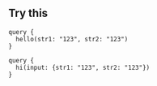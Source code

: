 ## Try this

```grapgql
query {
  hello(str1: "123", str2: "123")
}

query {
  hi(input: {str1: "123", str2: "123"})
}
```
